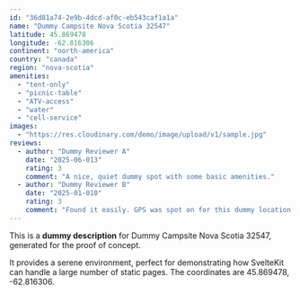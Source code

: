 ```yaml
---
id: "36d81a74-2e9b-4dcd-af0c-eb543caf1a1a"
name: "Dummy Campsite Nova Scotia 32547"
latitude: 45.869478
longitude: -62.816306
continent: "north-america"
country: "canada"
region: "nova-scotia"
amenities:
  - "tent-only"
  - "picnic-table"
  - "ATV-access"
  - "water"
  - "cell-service"
images:
  - "https://res.cloudinary.com/demo/image/upload/v1/sample.jpg"
reviews:
  - author: "Dummy Reviewer A"
    date: "2025-06-013"
    rating: 3
    comment: "A nice, quiet dummy spot with some basic amenities."
  - author: "Dummy Reviewer B"
    date: "2025-01-010"
    rating: 3
    comment: "Found it easily. GPS was spot on for this dummy location."
---
```


This is a **dummy description** for Dummy Campsite Nova Scotia 32547, generated for the proof of concept.

It provides a serene environment, perfect for demonstrating how SvelteKit can handle a large number of static pages. The coordinates are 45.869478, -62.816306.
